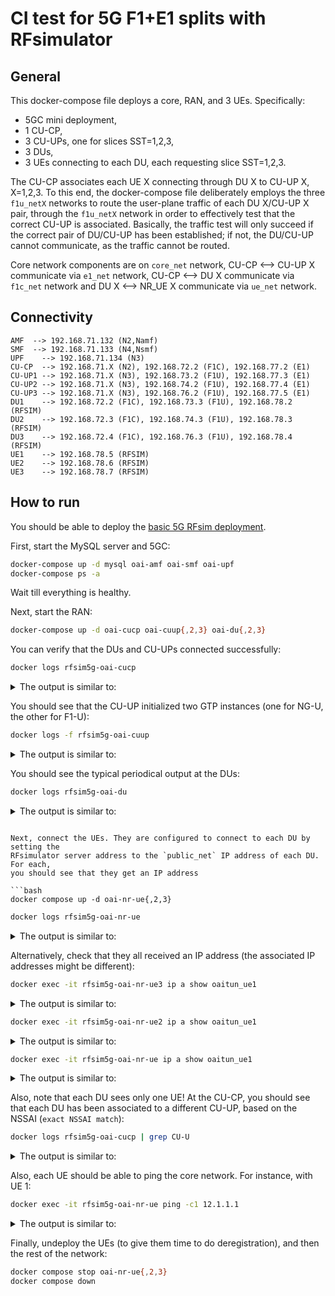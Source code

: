 # CI test for 5G F1+E1 splits with RFsimulator

## General

This docker-compose file deploys a core, RAN, and 3 UEs. Specifically:

- 5GC mini deployment,
- 1 CU-CP,
- 3 CU-UPs, one for slices SST=1,2,3,
- 3 DUs, 
- 3 UEs connecting to each DU, each requesting slice SST=1,2,3.

The CU-CP associates each UE X connecting through DU X to CU-UP X, X=1,2,3.  To this end, the docker-compose file deliberately employs the three `f1u_netX` networks to route the user-plane traffic of each DU X/CU-UP X pair, through the `f1u_netX` network in order to effectively test that the correct CU-UP is associated. Basically, the traffic test will only succeed if the correct pair of DU/CU-UP has been established; if not, the DU/CU-UP cannot communicate, as the traffic cannot be routed.

Core network components are on `core_net` network, CU-CP <--> CU-UP X communicate via `e1_net` network, CU-CP <--> DU X communicate via `f1c_net` network and DU X <--> NR_UE X communicate via `ue_net` network.


## Connectivity

```
AMF  --> 192.168.71.132 (N2,Namf)
SMF  --> 192.168.71.133 (N4,Nsmf)
UPF    --> 192.168.71.134 (N3)
CU-CP  --> 192.168.71.X (N2), 192.168.72.2 (F1C), 192.168.77.2 (E1)
CU-UP1 --> 192.168.71.X (N3), 192.168.73.2 (F1U), 192.168.77.3 (E1)
CU-UP2 --> 192.168.71.X (N3), 192.168.74.2 (F1U), 192.168.77.4 (E1)
CU-UP3 --> 192.168.71.X (N3), 192.168.76.2 (F1U), 192.168.77.5 (E1)
DU1    --> 192.168.72.2 (F1C), 192.168.73.3 (F1U), 192.168.78.2 (RFSIM)
DU2    --> 192.168.72.3 (F1C), 192.168.74.3 (F1U), 192.168.78.3 (RFSIM)
DU3    --> 192.168.72.4 (F1C), 192.168.76.3 (F1U), 192.168.78.4 (RFSIM)
UE1    --> 192.168.78.5 (RFSIM)
UE2    --> 192.168.78.6 (RFSIM)
UE3    --> 192.168.78.7 (RFSIM)
```

## How to run

You should be able to deploy the [basic 5G RFsim deployment](../5g_rfsimulator/README.md).

First, start the MySQL server and 5GC:

```bash
docker-compose up -d mysql oai-amf oai-smf oai-upf
docker-compose ps -a
```

Wait till everything is healthy.

Next, start the RAN:

```bash
docker-compose up -d oai-cucp oai-cuup{,2,3} oai-du{,2,3}
```

You can verify that the DUs and CU-UPs connected successfully:
```bash
docker logs rfsim5g-oai-cucp
```

<details>
<summary>The output is similar to:</summary>

```console
[...]
18535.139811 [RRC] I Accepting new CU-UP ID 3585 name gNB-OAI (assoc_id 257)
18535.425744 [RRC] I Accepting new CU-UP ID 3584 name gNB-OAI (assoc_id 260)
18535.425757 [RRC] I Accepting new CU-UP ID 3586 name gNB-OAI (assoc_id 261)
18535.669733 [NR_RRC] I Received F1 Setup Request from gNB_DU 3585 (du-rfsim) on assoc_id 263
18535.669814 [RRC] I Accepting DU 3585 (du-rfsim), sending F1 Setup Response
18536.066417 [NR_RRC] I Received F1 Setup Request from gNB_DU 3586 (du-rfsim) on assoc_id 265
18536.066476 [RRC] I Accepting DU 3586 (du-rfsim), sending F1 Setup Response
18536.135581 [NR_RRC] I Received F1 Setup Request from gNB_DU 3584 (du-rfsim) on assoc_id 267
18536.135650 [RRC] I Accepting DU 3584 (du-rfsim), sending F1 Setup Response
```
</details>

You should see that the CU-UP initialized two GTP instances (one for NG-U, the other for F1-U):

```bash
docker logs -f rfsim5g-oai-cuup
```

<details>
<summary>The output is similar to:</summary>

```console
[...]
122690.500374 [GTPU] I Initializing UDP for local address 192.168.73.2 with port 2153
122690.500406 [GTPU] I Created gtpu instance id: 96
122690.500413 [GTPU] I Configuring GTPu address : 192.168.71.161, port : 2152
122690.500414 [GTPU] I Initializing UDP for local address 192.168.71.161 with port 2152
122690.500420 [GTPU] I Created gtpu instance id: 97
```
</details>



You should see the typical periodical output at the DUs:

```bash
docker logs rfsim5g-oai-du
```
<details>
<summary>The output is similar to:</summary>

```console
[...]
18626.446953 [NR_MAC] I Frame.Slot 128.0

18629.151076 [NR_MAC] I Frame.Slot 256.0
```
</details>

```

Next, connect the UEs. They are configured to connect to each DU by setting the
RFsimulator server address to the `public_net` IP address of each DU. For each,
you should see that they get an IP address

```bash
docker compose up -d oai-nr-ue{,2,3}
```

```bash
docker logs rfsim5g-oai-nr-ue
```

<details>
<summary>The output is similar to:</summary>

```console
[...]
18758.176149 [NR_RRC] I rrcReconfigurationComplete Encoded 10 bits (2 bytes)
18758.176153 [NR_RRC] I  Logical Channel UL-DCCH (SRB1), Generating RRCReconfigurationComplete (bytes 2)
18758.176154 [NAS] I [UE 0] Received NAS_CONN_ESTABLI_CNF: errCode 1, length 87
18758.176455 [OIP] I Interface oaitun_ue1 successfully configured, ip address 12.1.1.3, mask 255.255.255.0 broadcast address 12.1.1.255
```
</details>


Alternatively, check that they all received an IP address (the associated IP addresses might be different):

```bash
docker exec -it rfsim5g-oai-nr-ue3 ip a show oaitun_ue1
```
<details>
<summary>The output is similar to:</summary>

```console
[...]
    inet 12.1.1.2/24 brd 12.1.1.255 scope global oaitun_ue1
[...]
```
</details>

```bash
docker exec -it rfsim5g-oai-nr-ue2 ip a show oaitun_ue1
```
<details>
<summary>The output is similar to:</summary>

```console
[...]
    inet 12.1.1.4/24 brd 12.1.1.255 scope global oaitun_ue1
[...]
```
</details>

```bash
docker exec -it rfsim5g-oai-nr-ue ip a show oaitun_ue1
```
<details>
<summary>The output is similar to:</summary>

```console
[...]
    inet 12.1.1.3/24 brd 12.1.1.255 scope global oaitun_ue1
[...]
```
</details>



Also, note that each DU sees only one UE! At the CU-CP, you should see that
each DU has been associated to a different CU-UP, based on the NSSAI (`exact
NSSAI match`):
```bash
docker logs rfsim5g-oai-cucp | grep CU-U
```

<details>
<summary>The output is similar to:</summary>

```console
[...]
18757.531423 [RRC] I selecting CU-UP ID 3586 based on exact NSSAI match (3:0xffffff)
18757.531434 [RRC] I UE 1 associating to CU-UP assoc_id 261 out of 3 CU-UPs
18758.171502 [RRC] I selecting CU-UP ID 3584 based on exact NSSAI match (1:0xffffff)
18758.171510 [RRC] I UE 2 associating to CU-UP assoc_id 260 out of 3 CU-UPs
18758.772320 [RRC] I selecting CU-UP ID 3585 based on exact NSSAI match (2:0xffffff)
18758.772327 [RRC] I UE 3 associating to CU-UP assoc_id 257 out of 3 CU-UPs
```
</details>


Also, each UE should be able to ping the core network. For instance, with UE 1:
```bash
docker exec -it rfsim5g-oai-nr-ue ping -c1 12.1.1.1
```
<details>
<summary>The output is similar to:</summary>

```console
PING 12.1.1.1 (12.1.1.1) 56(84) bytes of data.
64 bytes from 12.1.1.1: icmp_seq=1 ttl=64 time=15.2 ms

--- 12.1.1.1 ping statistics ---
1 packets transmitted, 1 received, 0% packet loss, time 0ms
rtt min/avg/max/mdev = 15.155/15.155/15.155/0.000 ms
```
</details>


Finally, undeploy the UEs (to give them time to do deregistration), and then
the rest of the network:
```bash
docker compose stop oai-nr-ue{,2,3}
docker compose down
```
